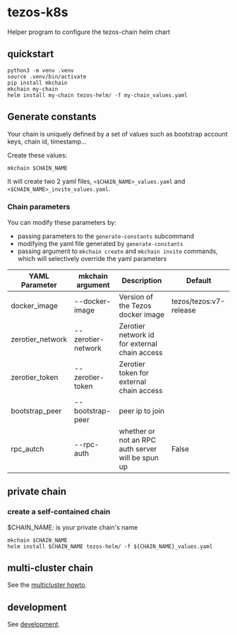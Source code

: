 # tezos-k8s

Helper program to configure the tezos-chain helm chart

## quickstart

``` shell
python3 -m venv .venv
source .venv/bin/activate
pip install mkchain
mkchain my-chain
helm install my-chain tezos-helm/ -f my-chain_values.yaml
```

## Generate constants

Your chain is uniquely defined by a set of values such as bootstrap account keys, chain id, timestamp...

Create these values:

``` shell
mkchain $CHAIN_NAME
```

It will create two 2 yaml files, `<$CHAIN_NAME>_values.yaml` and `<$CHAIN_NAME>_invite_values.yaml`.

### Chain parameters

You can modify these parameters by:

* passing parameters to the `generate-constants` subcommand
* modifying the yaml file generated by `generate-constants`
* passing argument to `mkchain create` and `mkchain invite` commands, which will selectively override the yaml parameters

| YAML Parameter | mkchain argument | Description | Default |
| ----- | ----------- | ------ | ----- |
| docker_image | --docker-image | Version of the Tezos docker image | tezos/tezos:v7-release |
| zerotier_network | --zerotier-network | Zerotier network id for external chain access | |
| zerotier_token | --zerotier-token | Zerotier token for external chain access | |
| bootstrap_peer | --bootstrap-peer | peer ip to join | |
| rpc_autch | --rpc-auth | whether or not an RPC auth server will be spun up | False |

## private chain

### create a self-contained chain
$CHAIN_NAME: is your private chain's name

``` shell
mkchain $CHAIN_NAME
helm install $CHAIN_NAME tezos-helm/ -f ${CHAIN_NAME}_values.yaml
```

## multi-cluster chain

See the [multicluster howto](MULTICLUSTER.md).

## development

See [development](DEVELOPMENT.md).
